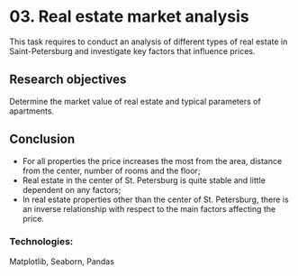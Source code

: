 # 03. Real estate market analysis

This task requires to conduct an analysis of different types of real estate in Saint-Petersburg and investigate key factors that influence prices.

## Research objectives
Determine the market value of real estate and typical parameters of apartments.

## Conclusion

- For all properties the price increases the most from the area, distance from the center, number of rooms and the floor;
- Real estate in the center of St. Petersburg is quite stable and little dependent on any factors;
- In real estate properties other than the center of St. Petersburg, there is an inverse relationship with respect to the main factors affecting the price.

### Technologies:
Matplotlib, Seaborn, Pandas
